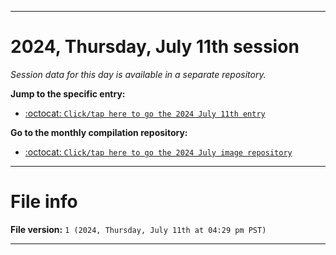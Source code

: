 
***

# 2024, Thursday, July 11th session

_Session data for this day is available in a separate repository._

**Jump to the specific entry:**

- [:octocat: `Click/tap here to go the 2024 July 11th entry`](https://github.com/seanpm2001/SeansLifeArchive_Images_MotorWorld_CarFactory_Y2024_V7/tree/SeansLifeArchive_Images_MotorWorld_CarFactory_Y2024_V7_Main-dev/2024/07_July/11/)

**Go to the monthly compilation repository:**

- [:octocat: `Click/tap here to go the 2024 July image repository`](https://github.com/seanpm2001/SeansLifeArchive_Images_MotorWorld_CarFactory_Y2024_V7/)

***

# File info

**File version:** `1 (2024, Thursday, July 11th at 04:29 pm PST)`

***
